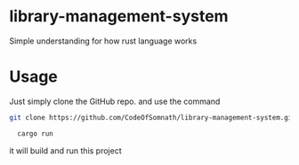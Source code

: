 # library-management-system
Simple understanding for how rust language works

# Usage
 Just simply clone the GitHub repo. and use the command
 ```bash
 git clone https://github.com/CodeOfSomnath/library-management-system.git
 ```
  ```bash
    cargo run
  ```

it will build and run this project 
 